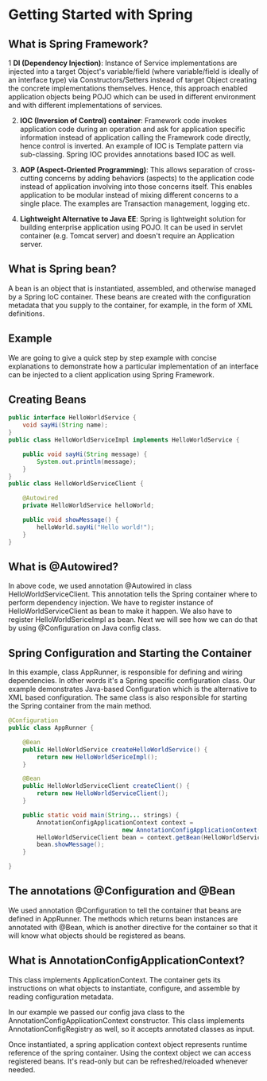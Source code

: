 # Getting Started with Spring

## What is Spring Framework?

1 **DI (Dependency Injection)**: Instance of Service implementations are injected into a target Object's variable/field (where variable/field is ideally of an interface type) via Constructors/Setters instead of target Object creating the concrete implementations themselves. Hence, this approach enabled application objects being POJO which can be used in different environment and with different implementations of services.

2. **IOC (Inversion of Control) container**: Framework code invokes application code during an operation and ask for application specific information instead of application calling the Framework code directly, hence control is inverted. An example of IOC is Template pattern via sub-classing. Spring IOC provides annotations based IOC as well.

3. **AOP (Aspect-Oriented Programming)**: This allows separation of cross-cutting concerns by adding behaviors (aspects) to the application code instead of application involving into those concerns itself. This enables application to be modular instead of mixing different concerns to a single place. The examples are Transaction management, logging etc.

3. **Lightweight Alternative to Java EE**: Spring is lightweight solution for building enterprise application using POJO. It can be used in servlet container (e.g. Tomcat server) and doesn't require an Application server.

## What is Spring bean?

A bean is an object that is instantiated, assembled, and otherwise managed by a Spring IoC container. These beans are created with the configuration metadata that you supply to the container, for example, in the form of XML definitions.

## Example

We are going to give a quick step by step example with concise explanations to demonstrate how a particular implementation of an interface can be injected to a client application using Spring Framework.

## Creating Beans

```java
public interface HelloWorldService {
    void sayHi(String name);
}
public class HelloWorldServiceImpl implements HelloWorldService {

    public void sayHi(String message) {
        System.out.println(message);
    }
}
public class HelloWorldServiceClient {

    @Autowired
    private HelloWorldService helloWorld;

    public void showMessage() {
        helloWorld.sayHi("Hello world!");
    }
}
```

## What is @Autowired?

In above code, we used annotation @Autowired in class HelloWorldServiceClient. This annotation tells the Spring container where to perform dependency injection. We have to register instance of HelloWorldServiceClient as bean to make it happen. We also have to register HelloWorldSericeImpl as bean. Next we will see how we can do that by using @Configuration on Java config class.

## Spring Configuration and Starting the Container

In this example, class AppRunner, is responsible for defining and wiring dependencies. In other words it's a Spring specific configuration class. Our example demonstrates Java-based Configuration which is the alternative to XML based configuration. The same class is also responsible for starting the Spring container from the main method.

```java
@Configuration
public class AppRunner {

    @Bean
    public HelloWorldService createHelloWorldService() {
        return new HelloWorldSericeImpl();
    }

    @Bean
    public HelloWorldServiceClient createClient() {
        return new HelloWorldServiceClient();
    }

    public static void main(String... strings) {
        AnnotationConfigApplicationContext context =
                                new AnnotationConfigApplicationContext(AppRunner.class);
        HelloWorldServiceClient bean = context.getBean(HelloWorldServiceClient.class);
        bean.showMessage();
    }

}
```

## The annotations @Configuration and @Bean

We used annotation @Configuration to tell the container that beans are defined in AppRunner. The methods which returns bean instances are annotated with @Bean, which is another directive for the container so that it will know what objects should be registered as beans.

## What is AnnotationConfigApplicationContext?

This class implements ApplicationContext. The container gets its instructions on what objects to instantiate, configure, and assemble by reading configuration metadata.

In our example we passed our config java class to the AnnotationConfigApplicationContext constructor. This class implements AnnotationConfigRegistry as well, so it accepts annotated classes as input.

Once instantiated, a spring application context object represents runtime reference of the spring container. Using the context object we can access registered beans. It's read-only but can be refreshed/reloaded whenever needed.

